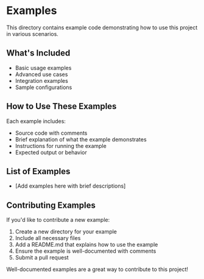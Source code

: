 # Examples

This directory contains example code demonstrating how to use this project in various scenarios.

## What's Included

- Basic usage examples
- Advanced use cases
- Integration examples
- Sample configurations

## How to Use These Examples

Each example includes:
- Source code with comments
- Brief explanation of what the example demonstrates
- Instructions for running the example
- Expected output or behavior

## List of Examples

- [Add examples here with brief descriptions]

## Contributing Examples

If you'd like to contribute a new example:

1. Create a new directory for your example
2. Include all necessary files
3. Add a README.md that explains how to use the example
4. Ensure the example is well-documented with comments
5. Submit a pull request

Well-documented examples are a great way to contribute to this project!